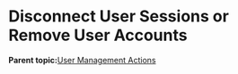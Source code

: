<!--
SPDX-FileCopyrightText: 2023,2024 Oracle and/or its affiliates.
SPDX-License-Identifier: CC-BY-SA-4.0
-->
# Disconnect User Sessions or Remove User Accounts

**Parent topic:**[User Management Actions](../topics/cockpit-usermanage.md)

